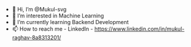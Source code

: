 - 👋 Hi, I’m @Mukul-svg
- 👀 I’m interested in Machine Learning
- 🌱 I’m currently learning Backend Development
- 📫 How to reach me - LinkedIn - https://www.linkedin.com/in/mukul-raghav-8a8313201/

<!---
Mukul-svg/Mukul-svg is a ✨ special ✨ repository because its `README.md` (this file) appears on your GitHub profile.
You can click the Preview link to take a look at your changes.
--->

